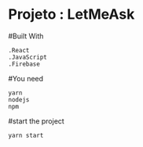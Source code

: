 # Projeto : LetMeAsk

#Built With
```
.React
.JavaScript
.Firebase
```

#You need
```
yarn
nodejs
npm
```
#start the project
```
yarn start
```
